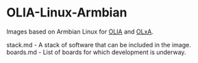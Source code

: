 # OLIA-Linux-Armbian
Images based on Armbian Linux for [OLIA](https://github.com/ufrs12/OLIA) and [OLxA](https://github.com/ufrs12/OLxA).  

stack.md  - A stack of software that can be included in the image.  
boards.md - List of boards for which development is underway.
